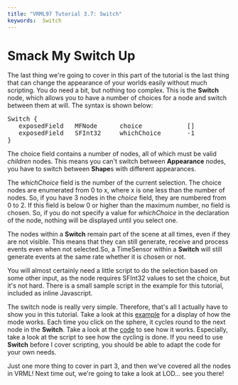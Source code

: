 ```yaml
---
title: "VRML97 Tutorial 3.7: Switch"
keywords:  Switch
---
```


# Smack My Switch Up

The last thing we're going to cover in this part of the tutorial is the last thing that can
change the appearance of your worlds easily without much scripting. You do need a bit, but nothing too complex.
This is the <STRONG>Switch</STRONG> node, which allows you to have a number of choices for a node and switch between them at will.
The syntax is shown below:

<PRE>
Switch {
   exposedField   MFNode      choice            []
   exposedField   SFInt32     whichChoice       -1
}
</PRE>

The choice field contains a number of nodes, all of which must be valid <EM>children</EM> nodes. This means you can't switch
between <STRONG>Appearance</STRONG> nodes, you have to switch between <STRONG>Shape</STRONG>s with different appearances.

The <EM>whichChoice</EM> field is the number of the current selection. The choice nodes are enumerated from 0 to x, where x is one less than the number of nodes. So,
if you have 3 nodes in the <EM>choice</EM> field, they are numbered from 0 to 2. If this field is below 0 or higher than the maximum number, no
field is chosen. So, if you do not specify a value for <EM>whichChoice</EM> in the declaration of the node, nothing will be displayed until you select one.

The nodes within a <STRONG>Switch</STRONG> remain part of the scene at all times, even if they are not visible. This means that they can still generate, receive and process events even when not selected.So, a TimeSensor within a <STRONG>Switch</STRONG> will still generate events at the same rate whether it is chosen or not.

You will almost certainly need a little script to do the selection based on some other input, as the node requires
SFInt32 values to set the choice, but it's not hard. There is a small sample script in the example for this tutorial, included
as inline Javascript.

The switch node is really very simple. Therefore, that's all I actually have to show you in this tutorial. Take a look at this
<A HREF="../worlds/tut37.wrl" TARGET=_new>example</A> for a display of how the mode works. Each time you click on the sphere, it cycles round to the
next node in the <STRONG>Switch</STRONG>. Take a look at the <A HREF="../source/tut37.html">code</A> to see how it works. Especially, take a look at the script to
see how the cycling is done. If you need to use <STRONG>Switch</STRONG> before I cover scripting, you should be able to adapt the code for your own needs.

Just one more thing to cover in part 3, and then we've covered all the nodes in VRML! Next time out, we're going to take a look at LOD... see you there!

